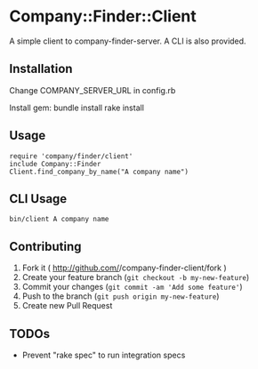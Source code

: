 # Company::Finder::Client
A simple client to company-finder-server.
A CLI is also provided.

## Installation
Change COMPANY_SERVER_URL in config.rb
    
Install gem:
    bundle install
    rake install
    
## Usage

    require 'company/finder/client'
    include Company::Finder
    Client.find_company_by_name("A company name")

## CLI Usage

    bin/client A company name

## Contributing

1. Fork it ( http://github.com/<my-github-username>/company-finder-client/fork )
2. Create your feature branch (`git checkout -b my-new-feature`)
3. Commit your changes (`git commit -am 'Add some feature'`)
4. Push to the branch (`git push origin my-new-feature`)
5. Create new Pull Request

## TODOs
* Prevent "rake spec" to run integration specs 
